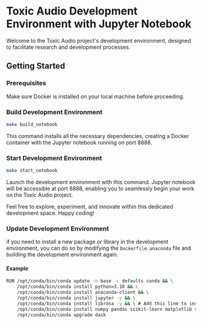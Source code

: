 # Toxic Audio Development Environment with Jupyter Notebook

Welcome to the Toxic Audio project's development environment, designed to facilitate research and development processes.

## Getting Started

### Prerequisites

Make sure Docker is installed on your local machine before proceeding.

### Build Development Environment

```bash
make build_notebook
```

This command installs all the necessary dependencies, creating a Docker container with the Jupyter notebook running on port 8888.

### Start Development Environment

```bash
make start_notebook
```

Launch the development environment with this command. Jupyter notebook will be accessible at port 8888, enabling you to seamlessly begin your work on the Toxic Audio project.

Feel free to explore, experiment, and innovate within this dedicated development space. Happy coding!

### Update Development Environment

if you need to install a new package or library in the development environment, you can do so by modifying the `Dockerfile.anaconda` file and building the development environment again.

#### Example
```bash
RUN /opt/conda/bin/conda update -n base -c defaults conda && \
    /opt/conda/bin/conda install python=3.10 && \
    /opt/conda/bin/conda install anaconda-client && \
    /opt/conda/bin/conda install jupyter -y && \
    /opt/conda/bin/conda install librosa -y && \ # Add this line to install librosa
    /opt/conda/bin/conda install numpy pandas scikit-learn matplotlib seaborn pyyaml h5py keras -y && \
    /opt/conda/bin/conda upgrade dask
```
